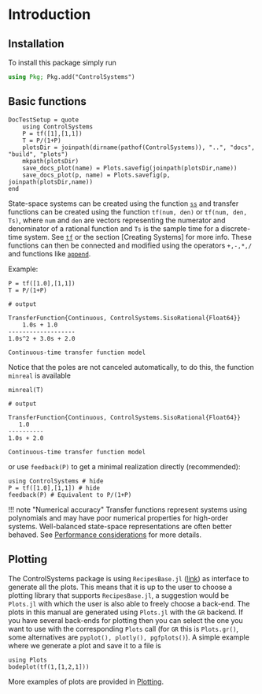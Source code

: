 # Introduction
## Installation

To install this package simply run
```julia
using Pkg; Pkg.add("ControlSystems")
```

## Basic functions
```@meta
DocTestSetup = quote
    using ControlSystems
    P = tf([1],[1,1])
    T = P/(1+P)
    plotsDir = joinpath(dirname(pathof(ControlSystems)), "..", "docs", "build", "plots")
    mkpath(plotsDir)
    save_docs_plot(name) = Plots.savefig(joinpath(plotsDir,name))
    save_docs_plot(p, name) = Plots.savefig(p, joinpath(plotsDir,name))
end
```
State-space systems can be created using the function [`ss`](@ref) and transfer functions can be created using the function `tf(num, den)` or `tf(num, den, Ts)`, where `num` and `den` are vectors representing the numerator and denominator of a rational function and `Ts` is the sample time for a discrete-time system. See [`tf`](@ref) or the section [Creating Systems] for more info. These functions can then be connected and modified using the operators `+,-,*,/` and functions like [`append`](@ref).

Example:
```jldoctest INTRO
P = tf([1.0],[1,1])
T = P/(1+P)

# output

TransferFunction{Continuous, ControlSystems.SisoRational{Float64}}
    1.0s + 1.0
-------------------
1.0s^2 + 3.0s + 2.0

Continuous-time transfer function model
```

Notice that the poles are not canceled automatically, to do this, the function `minreal` is available
```jldoctest INTRO
minreal(T)

# output

TransferFunction{Continuous, ControlSystems.SisoRational{Float64}}
   1.0
----------
1.0s + 2.0

Continuous-time transfer function model
```
or use `feedback(P)` to get a minimal realization directly (recommended):
```@example INTRO
using ControlSystems # hide
P = tf([1.0],[1,1]) # hide
feedback(P) # Equivalent to P/(1+P)
```

!!! note "Numerical accuracy"
    Transfer functions represent systems using polynomials and may have poor numerical properties for high-order systems. Well-balanced state-space representations are often better behaved. See [Performance considerations](@ref) for more details.

## Plotting
The ControlSystems package is using `RecipesBase.jl` ([link](https://github.com/JuliaPlots/RecipesBase.jl)) as interface to generate all the plots. This means that it is up to the user to choose a plotting library that supports `RecipesBase.jl`, a suggestion would be `Plots.jl` with which the user is also able to freely choose a back-end. The plots in this manual are generated using `Plots.jl` with the `GR` backend. If you have several back-ends for plotting then you can select the one you want to use with the corresponding `Plots` call (for `GR` this is `Plots.gr()`, some alternatives are `pyplot(), plotly(), pgfplots()`). A simple example where we generate a plot and save it to a file is
```@example INTRO
using Plots
bodeplot(tf(1,[1,2,1]))
```

More examples of plots are provided in [Plotting](@ref).
